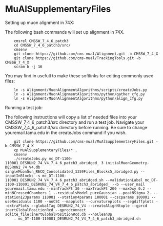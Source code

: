 # MuAlSupplementaryFiles

Setting up muon alignment in 74X:

The following bash commands will set up alignment in 74X. 

        cmsrel CMSSW_7_4_6_patch3
        cd CMSSW_7_4_6_patch3/src/
        cmsenv
        git clone https://github.com/cms-mual/Alignment.git -b CMSSW_7_4_X
        git clone https://github.com/cms-mual/TrackingTools.git -b CMSSW_7_4_X
        scram b -j 16
        
You may find in usefull to make these softlinks for editing commonly used files:

        ln -s Alignment/MuonAlignmentAlgorithms/scripts/createJobs.py
        ln -s Alignment/MuonAlignmentAlgorithms/python/gather_cfg.py
        ln -s Alignment/MuonAlignmentAlgorithms/python/align_cfg.py

Running a test job:

The following instructions will copy a list of needed files into your CMSSW_7_4_6_patch3/src directory and run a test job. Navigate your CMSSW_7_4_6_patch3/src directory before running. Be sure to change youremail.tamu.edu in the createJobs command if you wish.

        git clone https://github.com/cms-mual/MuAlSupplementaryFiles.git -b CMSSW_7_4_X
        cp MuAlSupplementaryFiles/* .
        cmsenv
        ./createJobs.py mc_DT-1100-110001_DESRUN2_74_V4_7_4_6_patch3_abridged_ 3 initialMuonGeometry-DESRUN2_74_V4.db singleMuonGun_RECO_Consolidated_1359Files_Blocks5_abridged.py --inputInBlocks -s mc_DT-1100-110001_DESRUN2_74_V4_7_4_6_patch3_abridged.sh --validationLabel mc_DT-1100-110001_DESRUN2_74_V4_7_4_6_patch3_abridged_ --b --user_mail youremail.tamu.edu --minTrackPt 30 --maxTrackPt 200 --maxDxy 0.2 --minNCrossedChambers 1 --residualsModel pureGaussian --peakNSigma 2. --station123params 110001 --station4params 100001 --cscparams 100001 --useResiduals 1100 --noCSC --mapplots --curvatureplots --segdiffplots --extraPlots --globalTag DESRUN2_74_V4 --createAlignNtuple --gprcd inertGlobalPositionRcd --gprcdconnect sqlite_file:inertGlobalPositionRcd.db --noCleanUp
        . mc_DT-1100-110001_DESRUN2_74_V4_7_4_6_patch3_abridged.sh

